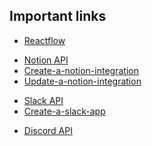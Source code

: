 ## Important links

<!-- Reactflow -->

- [Reactflow](https://reactflow.dev/learn/getting-started)

<!-- Notion -->

- [Notion API](https://developers.notion.com/)
- [Create-a-notion-integration](https://developers.notion.com/docs/create-a-notion-integration)
- [Update-a-notion-integration](https://www.notion.so/my-integrations)

<!-- Slack -->

- [Slack API](https://api.slack.com/)
- [Create-a-slack-app](https://api.slack.com/apps)

<!-- Discord -->

- [Discord API](https://discord.com/developers/docs/intro)
